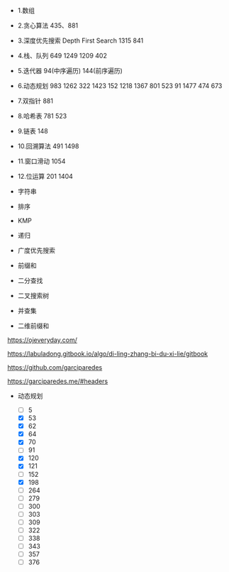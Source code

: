 - 1.数组

- 2.贪心算法
  435、881

- 3.深度优先搜索 Depth First Search
  1315 841

- 4.栈、队列
  649 1249 1209 402

- 5.迭代器
  94(中序遍历) 144(前序遍历)

- 6.动态规划
  983 1262 322 1423 152 1218 1367 801 523 91 1477 474
  673

- 7.双指针
  881

- 8.哈希表
  781 523

- 9.链表
  148

- 10.回溯算法
  491 1498

- 11.窗口滑动
  1054

- 12.位运算
  201 1404

* 字符串

* 排序

- KMP
- 递归

- 广度优先搜索

- 前缀和

* 二分查找

* 二叉搜索树

* 并查集

- 二维前缀和

https://ojeveryday.com/

https://labuladong.gitbook.io/algo/di-ling-zhang-bi-du-xi-lie/gitbook

https://github.com/garciparedes

https://garciparedes.me/#headers

- 动态规划

  - [ ] 5
  - [x] 53
  - [x] 62
  - [x] 64
  - [x] 70
  - [ ] 91
  - [x] 120
  - [x] 121
  - [ ] 152
  - [x] 198
  - [ ] 264
  - [ ] 279
  - [ ] 300
  - [ ] 303
  - [ ] 309
  - [ ] 322
  - [ ] 338
  - [ ] 343
  - [ ] 357
  - [ ] 376
